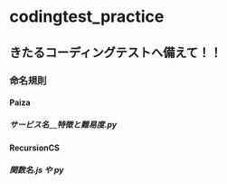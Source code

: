 # codingtest_practice
## きたるコーディングテストへ備えて！！

### 命名規則
#### Paiza
##### サービス名＿特徴と難易度.py

#### RecursionCS
##### 関数名.js や py

